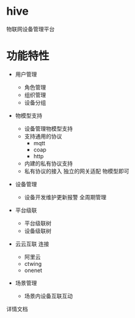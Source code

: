 # hive
物联网设备管理平台

# 功能特性
- 用户管理
    - 角色管理
    - 组织管理
    - 设备分组
- 物模型支持
    - 设备管理物模型支持 
    - 支持通用的协议 
        - mqtt
        - coap
        - http
    - 内建的私有协议支持
    - 私有协议的接入 独立的网关适配 物模型即可

- 设备管理
    - 设备开发维护更新报警 全周期管理
- 平台级联
    - 平台级联树 
    - 设备级联树
- 云云互联
    连接 
    - 阿里云 
    - ctwing
    - onenet
- 场景管理
    - 场景内设备互联互动

详情文档